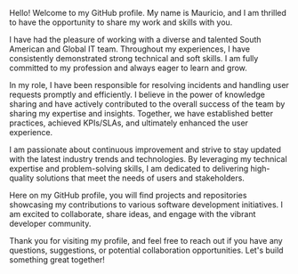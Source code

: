 Hello! Welcome to my GitHub profile. My name is Mauricio, and I am thrilled to have the opportunity to share my work and skills with you.

I have had the pleasure of working with a diverse and talented South American and Global IT team. Throughout my experiences, I have consistently demonstrated strong technical and soft skills. I am fully committed to my profession and always eager to learn and grow.

In my role, I have been responsible for resolving incidents and handling user requests promptly and efficiently. I believe in the power of knowledge sharing and have actively contributed to the overall success of the team by sharing my expertise and insights. Together, we have established better practices, achieved KPIs/SLAs, and ultimately enhanced the user experience.

I am passionate about continuous improvement and strive to stay updated with the latest industry trends and technologies. By leveraging my technical expertise and problem-solving skills, I am dedicated to delivering high-quality solutions that meet the needs of users and stakeholders.

Here on my GitHub profile, you will find projects and repositories showcasing my contributions to various software development initiatives. I am excited to collaborate, share ideas, and engage with the vibrant developer community.

Thank you for visiting my profile, and feel free to reach out if you have any questions, suggestions, or potential collaboration opportunities. Let's build something great together!

